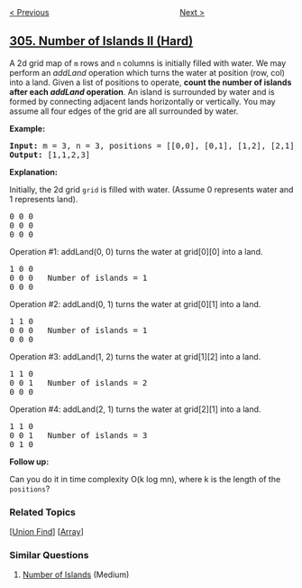 <!--|This file generated by command(leetcode description); DO NOT EDIT.    |-->
<!--+----------------------------------------------------------------------+-->
<!--|@author    openset <openset.wang@gmail.com>                           |-->
<!--|@link      https://github.com/openset                                 |-->
<!--|@home      https://github.com/openset/leetcode                        |-->
<!--+----------------------------------------------------------------------+-->

[< Previous](../range-sum-query-2d-immutable "Range Sum Query 2D - Immutable")
　　　　　　　　　　　　　　　　
[Next >](../additive-number "Additive Number")

## [305. Number of Islands II (Hard)](https://leetcode.com/problems/number-of-islands-ii "岛屿数量 II")

<p>A 2d grid map of <code>m</code> rows and <code>n</code> columns is initially filled with water. We may perform an <i>addLand</i> operation which turns the water at position (row, col) into a land. Given a list of positions to operate, <b>count the number of islands after each <i>addLand</i> operation</b>. An island is surrounded by water and is formed by connecting adjacent lands horizontally or vertically. You may assume all four edges of the grid are all surrounded by water.</p>

<p><b>Example:</b></p>

<pre>
<b>Input:</b> m = 3, n = 3, positions = [[0,0], [0,1], [1,2], [2,1]]
<b>Output:</b> [1,1,2,3]
</pre>

<p><b>Explanation:</b></p>

<p>Initially, the 2d grid <code>grid</code> is filled with water. (Assume 0 represents water and 1 represents land).</p>

<pre>
0 0 0
0 0 0
0 0 0
</pre>

<p>Operation #1: addLand(0, 0) turns the water at grid[0][0] into a land.</p>

<pre>
1 0 0
0 0 0   Number of islands = 1
0 0 0
</pre>

<p>Operation #2: addLand(0, 1) turns the water at grid[0][1] into a land.</p>

<pre>
1 1 0
0 0 0   Number of islands = 1
0 0 0
</pre>

<p>Operation #3: addLand(1, 2) turns the water at grid[1][2] into a land.</p>

<pre>
1 1 0
0 0 1   Number of islands = 2
0 0 0
</pre>

<p>Operation #4: addLand(2, 1) turns the water at grid[2][1] into a land.</p>

<pre>
1 1 0
0 0 1   Number of islands = 3
0 1 0
</pre>

<p><b>Follow up:</b></p>

<p>Can you do it in time complexity O(k log mn), where k is the length of the <code>positions</code>?</p>

### Related Topics
  [[Union Find](../../tag/union-find/README.md)]
  [[Array](../../tag/array/README.md)]

### Similar Questions
  1. [Number of Islands](../number-of-islands) (Medium)
